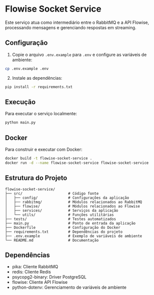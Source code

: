 # Flowise Socket Service

Este serviço atua como intermediário entre o RabbitMQ e a API Flowise, processando mensagens e gerenciando respostas em streaming.

## Configuração

1. Copie o arquivo `.env.example` para `.env` e configure as variáveis de ambiente:
```bash
cp .env.example .env
```

2. Instale as dependências:
```bash
pip install -r requirements.txt
```

## Execução

Para executar o serviço localmente:
```bash
python main.py
```

## Docker

Para construir e executar com Docker:
```bash
docker build -t flowise-socket-service .
docker run -d --name flowise-socket-service flowise-socket-service
```

## Estrutura do Projeto

```
flowise-socket-service/
├── src/                     # Código fonte
│   ├── config/              # Configurações da aplicação
│   ├── rabbitmq/            # Módulos relacionados ao RabbitMQ
│   ├── flowise/             # Módulos relacionados ao Flowise
│   ├── services/            # Serviços da aplicação
│   └── utils/               # Funções utilitárias
├── tests/                   # Testes automatizados
├── main.py                  # Ponto de entrada da aplicação
├── Dockerfile               # Configuração do Docker
├── requirements.txt         # Dependências do projeto
├── .env.example             # Exemplo de variáveis de ambiente
└── README.md                # Documentação
```

## Dependências

- pika: Cliente RabbitMQ
- redis: Cliente Redis
- psycopg2-binary: Driver PostgreSQL
- flowise: Cliente API Flowise
- python-dotenv: Gerenciamento de variáveis de ambiente
